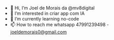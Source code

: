 - 👋 Hi, I’m Joel de Morais da @mv8digital
- 👀 I’m interested in criar app com IA
- 🌱 I’m currently learning no-code
- 📫 How to reach me whatsapp 47991239498 - joeldemorais0@gmail.com

<!---
mv8digital/mv8digital is a ✨ special ✨ repository because its `README.md` (this file) appears on your GitHub profile.
You can click the Preview link to take a look at your changes.
--->
